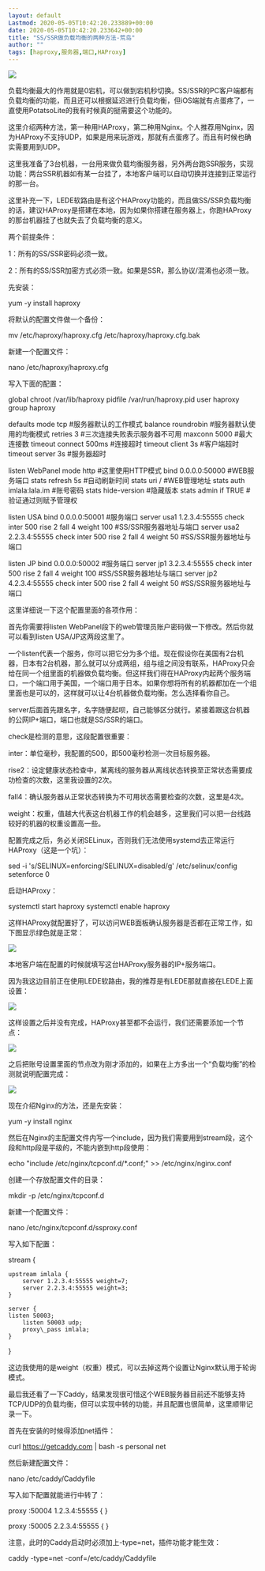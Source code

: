 ```yaml
---
layout: default
Lastmod: 2020-05-05T10:42:20.233889+00:00
date: 2020-05-05T10:42:20.233642+00:00
title: "SS/SSR做负载均衡的两种方法-荒岛"
author: ""
tags: [haproxy,服务器,端口,HAProxy]
---
```


[![](https://images.weserv.nl/?url=https%3A//wx4.sinaimg.cn/large/0062WjpGgy1fvftx9j0gnj30ms01ojs4.jpg)](https://bwh88.net/aff.php?aff=36696&pid=72)

负载均衡最大的作用就是0宕机，可以做到宕机秒切换。SS/SSR的PC客户端都有负载均衡的功能，而且还可以根据延迟进行负载均衡，但iOS端就有点蛋疼了，一直使用PotatsoLite的我有时候真的挺需要这个功能的。

这里介绍两种方法，第一种用HAProxy，第二种用Nginx。个人推荐用Nginx，因为HAProxy不支持UDP，如果是用来玩游戏，那就有点蛋疼了。而且有时候也确实需要用到UDP。

这里我准备了3台机器，一台用来做负载均衡服务器，另外两台跑SSR服务，实现功能：两台SSR机器如有某一台挂了，本地客户端可以自动切换并连接到正常运行的那一台。

这里补充一下，LEDE软路由是有这个HAProxy功能的，而且做SS/SSR负载均衡的话，建议HAProxy是搭建在本地，因为如果你搭建在服务器上，你跑HAProxy的那台机器挂了也就失去了负载均衡的意义。

两个前提条件：

1：所有的SS/SSR密码必须一致。

2：所有的SS/SSR加密方式必须一致。如果是SSR，那么协议/混淆也必须一致。

先安装：

yum -y install haproxy

将默认的配置文件做一个备份：

mv /etc/haproxy/haproxy.cfg /etc/haproxy/haproxy.cfg.bak

新建一个配置文件：

nano /etc/haproxy/haproxy.cfg

写入下面的配置：

global
    chroot  /var/lib/haproxy
    pidfile /var/run/haproxy.pid
    user    haproxy
    group   haproxy

defaults
    mode    tcp                         #服务器默认的工作模式
    balance roundrobin                  #服务器默认使用的均衡模式
    retries 3                           #三次连接失败表示服务器不可用
    maxconn 5000                        #最大连接数
    timeout connect 500ms               #连接超时
    timeout client  3s                  #客户端超时
    timeout server  3s                  #服务器超时

listen WebPanel
    mode    http                        #这里使用HTTP模式
    bind    0.0.0.0:50000               #WEB服务端口
    stats   refresh 5s                  #自动刷新时间
    stats   uri  /                      #WEB管理地址
    stats   auth imlala:lala.im         #账号密码
    stats   hide-version                #隐藏版本
    stats   admin if TRUE               #验证通过则赋予管理权

listen USA
    bind 0.0.0.0:50001                  #服务端口
    server usa1 1.2.3.4:55555 check inter 500 rise 2 fall 4 weight 100   #SS/SSR服务器地址与端口
    server usa2 2.2.3.4:55555 check inter 500 rise 2 fall 4 weight 50    #SS/SSR服务器地址与端口

listen JP
    bind 0.0.0.0:50002                  #服务端口
    server jp1 3.2.3.4:55555 check inter 500 rise 2 fall 4 weight 100   #SS/SSR服务器地址与端口
    server jp2 4.2.3.4:55555 check inter 500 rise 2 fall 4 weight 50    #SS/SSR服务器地址与端口

这里详细说一下这个配置里面的各项作用：

首先你需要将listen WebPanel段下的web管理员账户密码做一下修改。然后你就可以看到listen USA/JP这两段这里了。

一个listen代表一个服务，你可以把它分为多个组。现在假设你在美国有2台机器，日本有2台机器，那么就可以分成两组，组与组之间没有联系，HAProxy只会给在同一个组里面的机器做负载均衡。但这样我们得在HAProxy内起两个服务端口，一个端口用于美国，一个端口用于日本。如果你想将所有的机器都加在一个组里面也是可以的，这样就可以让4台机器做负载均衡。怎么选择看你自己。

server后面首先跟名字，名字随便起呗，自己能够区分就行。紧接着跟这台机器的公网IP+端口，端口也就是SS/SSR的端口。

check是检测的意思，这段配置很重要：

inter：单位毫秒，我配置的500，即500毫秒检测一次目标服务器。

rise2：设定健康状态检查中，某离线的服务器从离线状态转换至正常状态需要成功检查的次数，这里我设置的2次。

fall4：确认服务器从正常状态转换为不可用状态需要检查的次数，这里是4次。

weight：权重，值越大代表这台机器工作的机会越多，这里我们可以把一台线路较好的机器的权重设置高一些。

配置完成之后，务必关闭SELinux，否则我们无法使用systemd去正常运行HAProxy（这是一个坑）：

sed -i 's/SELINUX=enforcing/SELINUX=disabled/g' /etc/selinux/config
setenforce 0

启动HAProxy：

systemctl start haproxy
systemctl enable haproxy

这样HAProxy就配置好了，可以访问WEB面板确认服务器是否都在正常工作，如下图显示绿色就是正常：

[![](https://images.weserv.nl/?url=https%3A//lala.im/wp-content/uploads/2019/04/lala.im_2019-04-28_18-02-11.png)](https://images.weserv.nl/?url=https%3A//lala.im/wp-content/uploads/2019/04/lala.im_2019-04-28_18-02-11.png)

本地客户端在配置的时候就填写这台HAProxy服务器的IP+服务端口。

因为我这边目前正在使用LEDE软路由，我的推荐是有LEDE那就直接在LEDE上面设置：

[![](https://images.weserv.nl/?url=https%3A//lala.im/wp-content/uploads/2019/04/lala.im_2019-04-28_18-22-29.png)](https://images.weserv.nl/?url=https%3A//lala.im/wp-content/uploads/2019/04/lala.im_2019-04-28_18-22-29.png)

这样设置之后并没有完成，HAProxy甚至都不会运行，我们还需要添加一个节点：

[![](https://images.weserv.nl/?url=https%3A//lala.im/wp-content/uploads/2019/04/lala.im_2019-04-28_18-23-16.png)](https://images.weserv.nl/?url=https%3A//lala.im/wp-content/uploads/2019/04/lala.im_2019-04-28_18-23-16.png)

之后把账号设置里面的节点改为刚才添加的，如果在上方多出一个“负载均衡”的检测就说明配置完成：

[![](https://images.weserv.nl/?url=https%3A//lala.im/wp-content/uploads/2019/04/lala.im_2019-04-28_18-23-45.png)](https://images.weserv.nl/?url=https%3A//lala.im/wp-content/uploads/2019/04/lala.im_2019-04-28_18-23-45.png)

现在介绍Nginx的方法，还是先安装：

yum -y install nginx

然后在Nginx的主配置文件内写一个include，因为我们需要用到stream段，这个段和http段是平级的，不能内嵌到http段使用：

echo "include /etc/nginx/tcpconf.d/\*.conf;" >> /etc/nginx/nginx.conf

创建一个存放配置文件的目录：

mkdir -p /etc/nginx/tcpconf.d

新建一个配置文件：

nano /etc/nginx/tcpconf.d/ssproxy.conf

写入如下配置：

stream {

    upstream imlala {
        server 1.2.3.4:55555 weight=7;
        server 2.2.3.4:55555 weight=3;
    }

    server {
	listen 50003;
        listen 50003 udp;
        proxy\_pass imlala;
    }

}

这边我使用的是weight（权重）模式，可以去掉这两个设置让Nginx默认用于轮询模式。

最后我还看了一下Caddy，结果发现很可惜这个WEB服务器目前还不能够支持TCP/UDP的负载均衡，但可以实现中转的功能，并且配置也很简单，这里顺带记录一下。

首先在安装的时候得添加net插件：

curl https://getcaddy.com | bash -s personal net

然后新建配置文件：

nano /etc/caddy/Caddyfile

写入如下配置就能进行中转了：

proxy :50004 1.2.3.4:55555 {
}

proxy :50005 2.2.3.4:55555 {
}

注意，此时的Caddy启动时必须加上-type=net，插件功能才能生效：

caddy -type=net -conf=/etc/caddy/Caddyfile

